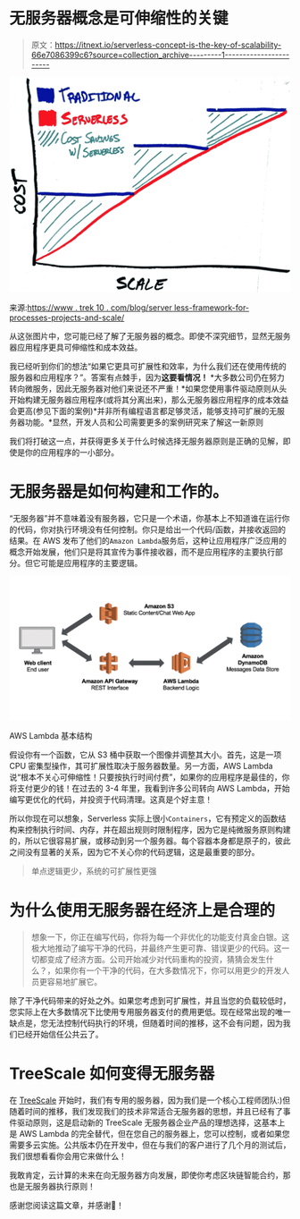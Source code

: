 # 无服务器概念是可伸缩性的关键

> 原文：<https://itnext.io/serverless-concept-is-the-key-of-scalability-66e7086399c6?source=collection_archive---------1----------------------->

![](img/ddbdd3547099075fbc9de6530949e6fc.png)

来源:[https://www . trek 10 . com/blog/server less-framework-for-processes-projects-and-scale/](https://www.trek10.com/blog/serverless-framework-for-processes-projects-and-scale/)

从这张图片中，您可能已经了解了无服务器的概念。即使不深究细节，显然无服务器应用程序更具可伸缩性和成本效益。

我已经听到你们的想法“如果它更具可扩展性和效率，为什么我们还在使用传统的服务器和应用程序？”。答案有点棘手，因为**这要看情况！** *大多数公司仍在努力转向微服务，因此无服务器对他们来说还不严重！*如果您使用事件驱动原则从头开始构建无服务器应用程序(或将其分离出来)，那么无服务器应用程序的成本效益会更高(参见下面的案例)*并非所有编程语言都足够灵活，能够支持可扩展的无服务器功能。*显然，开发人员和公司需要更多的案例研究来了解这一新原则

我们将打破这一点，并获得更多关于什么时候选择无服务器原则是正确的见解，即使是你的应用程序的一小部分。

# 无服务器是如何构建和工作的。

“无服务器”并不意味着没有服务器，它只是一个术语，你基本上不知道谁在运行你的代码，你对执行环境没有任何控制。你只是给出一个代码/函数，并接收返回的结果。在 AWS 发布了他们的`Amazon Lambda`服务后，这种让应用程序广泛应用的概念开始发展，他们只是将其宣传为事件接收器，而不是应用程序的主要执行部分。但它可能是应用程序的主要逻辑。

![](img/3064f5bba144328dabe75bed8d57c1fc.png)

AWS Lambda 基本结构

假设你有一个函数，它从 S3 桶中获取一个图像并调整其大小。首先，这是一项 CPU 密集型操作，其可扩展性取决于服务器数量。另一方面，AWS Lambda 说“根本不关心可伸缩性！只要按执行时间付费”，如果你的应用程序是最佳的，你将支付更少的钱！在过去的 3-4 年里，我看到许多公司转向 AWS Lambda，开始编写更优化的代码，并投资于代码清理。这真是个好主意！

所以你现在可以想象，Serverless 实际上很小`Containers`，它有预定义的函数结构来控制执行时间、内存，并在超出规则时限制程序，因为它是纯微服务原则构建的，所以它很容易扩展，或移动到另一个服务器。每个容器本身都是原子的，彼此之间没有显著的关系，因为它不关心你的代码逻辑，这是最重要的部分。

> 单点逻辑更少，系统的可扩展性更强

# 为什么使用无服务器在经济上是合理的

> 想象一下，你正在编写代码，你将为每一个非优化的功能支付真金白银。这极大地推动了编写干净的代码，并最终产生更可靠、错误更少的代码。这一切都变成了经济方面。公司开始减少对代码重构的投资，猜猜会发生什么？，如果你有一个干净的代码，在大多数情况下，你可以用更少的开发人员更容易地扩展它。

除了干净代码带来的好处之外。如果您考虑到可扩展性，并且当您的负载较低时，您实际上在大多数情况下比使用专用服务器支付的费用更低。现在经常出现的唯一缺点是，您无法控制代码执行的环境，但随着时间的推移，这不会有问题，因为我们已经开始信任公共云了。

# TreeScale 如何变得无服务器

在 [TreeScale](https://treescale.com) 开始时，我们有专用的服务器，因为我们是一个核心工程师团队:)但随着时间的推移，我们发现我们的技术非常适合无服务器的思想，并且已经有了事件驱动原则，这是启动新的 TreeScale 无服务器企业产品的理想选择，这基本上是 AWS Lambda 的完全替代，但在您自己的服务器上，您可以控制，或者如果您需要多云实施。公共版本仍在开发中，但在与我们的客户进行了几个月的测试后，我们很想看看你会用它来做什么！

我敢肯定，云计算的未来在向无服务器方向发展，即使你考虑区块链智能合约，那也是无服务器执行原则！

感谢您阅读这篇文章，并感谢👏！